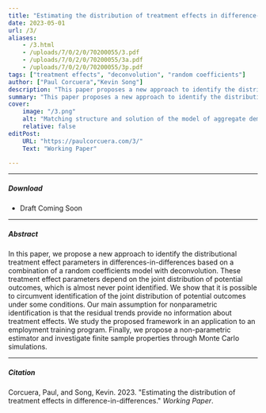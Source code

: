 ```yaml
---
title: "Estimating the distribution of treatment effects in difference-in-differences" 
date: 2023-05-01
url: /3/
aliases:
    - /3.html
    - /uploads/7/0/2/0/70200055/3.pdf
    - /uploads/7/0/2/0/70200055/3a.pdf
    - /uploads/7/0/2/0/70200055/3p.pdf
tags: ["treatment effects", "deconvolution", "random coefficients"]
author: ["Paul Corcuera","Kevin Song"]
description: "This paper proposes a new approach to identify the distributional treatment effect parameters in differences-in-differences based on a combination of a random coefficients model with deconvolution." 
summary: "This paper proposes a new approach to identify the distributional treatment effect parameters in differences-in-differences based on a combination of a random coefficients model with deconvolution." 
cover:
    image: "/3.png"
    alt: "Matching structure and solution of the model of aggregate demand and idle time"
    relative: false
editPost:
    URL: "https://paulcorcuera.com/3/"
    Text: "Working Paper"

---
```


---

##### Download

- Draft Coming Soon

---

##### Abstract

In this paper, we propose a new approach to identify the distributional treatment effect parameters in differences-in-differences based on a combination of a random coefficients model with deconvolution. These treatment effect parameters depend on the joint distribution of potential outcomes, which is almost never point identified. We show that it is possible to circumvent identification of the joint distribution of potential
outcomes under some conditions. Our main assumption for nonparametric identification is that the residual trends provide no information about treatment effects. We study the proposed framework in an application to an employment training program. Finally, we propose a non-parametric estimator and investigate finite sample properties through Monte Carlo simulations.


---

##### Citation

Corcuera, Paul, and Song, Kevin. 2023. "Estimating the distribution of treatment effects in difference-in-differences." *Working Paper*.

